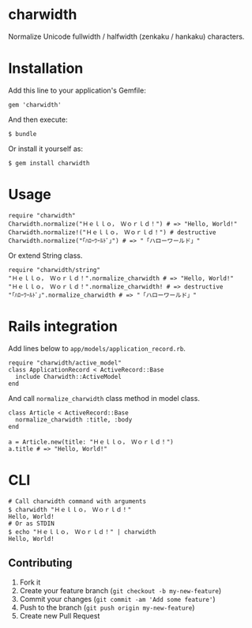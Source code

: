 # charwidth

Normalize Unicode fullwidth / halfwidth (zenkaku / hankaku) characters.

# Installation

Add this line to your application's Gemfile:

    gem 'charwidth'


And then execute:

    $ bundle

Or install it yourself as:

    $ gem install charwidth

# Usage

    require "charwidth"
    Charwidth.normalize("Ｈｅｌｌｏ，　Ｗｏｒｌｄ！") # => "Hello, World!"
    Charwidth.normalize!("Ｈｅｌｌｏ，　Ｗｏｒｌｄ！") # destructive
    Charwidth.normalize("｢ﾊﾛｰﾜｰﾙﾄﾞ｣") # => "「ハローワールド」"

Or extend String class.

    require "charwidth/string"
    "Ｈｅｌｌｏ，　Ｗｏｒｌｄ！".normalize_charwidth # => "Hello, World!"
    "Ｈｅｌｌｏ，　Ｗｏｒｌｄ！".normalize_charwidth! # => destructive
    "｢ﾊﾛｰﾜｰﾙﾄﾞ｣".normalize_charwidth # => "「ハローワールド」"

# Rails integration

Add lines below to `app/models/application_record.rb`.

    require "charwidth/active_model"
    class ApplicationRecord < ActiveRecord::Base
      include Charwidth::ActiveModel
    end

And call `normalize_charwidth` class method in model class.

    class Article < ActiveRecord::Base
      normalize_charwidth :title, :body
    end

    a = Article.new(title: "Ｈｅｌｌｏ，　Ｗｏｒｌｄ！")
    a.title # => "Hello, World!"

# CLI

    # Call charwidth command with arguments
    $ charwidth "Ｈｅｌｌｏ，　Ｗｏｒｌｄ！"
    Hello, World!
    # Or as STDIN
    $ echo "Ｈｅｌｌｏ，　Ｗｏｒｌｄ！" | charwidth
    Hello, World!

## Contributing

1. Fork it
2. Create your feature branch (`git checkout -b my-new-feature`)
3. Commit your changes (`git commit -am 'Add some feature'`)
4. Push to the branch (`git push origin my-new-feature`)
5. Create new Pull Request
